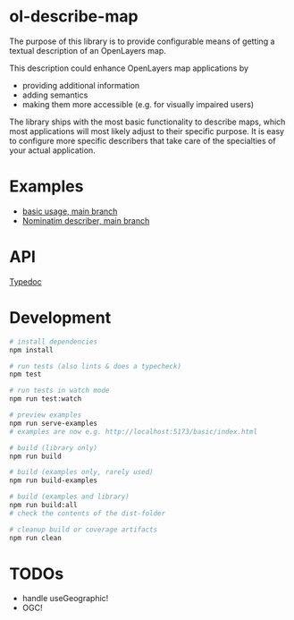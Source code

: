 # ol-describe-map

The purpose of this library is to provide configurable means of getting a textual description of an OpenLayers map.

This description could enhance OpenLayers map applications by 
* providing additional information
* adding semantics
* making them more accessible (e.g. for visually impaired users)

The library ships with the most basic functionality to describe maps, which most applications will most likely adjust to their specific purpose. It is easy to configure more specific describers that take care of the specialties of your actual application.

# Examples

* [basic usage, main branch](https://terrestris.github.io/ol-describe-map/main/examples/basic/index.html)
* [Nominatim describer, main branch](https://terrestris.github.io/ol-describe-map/main/examples/nominatim/index.html)

# API

[Typedoc](https://terrestris.github.io/ol-describe-map/main/doc/index.html)

# Development

```bash
# install dependencies
npm install

# run tests (also lints & does a typecheck)
npm test

# run tests in watch mode
npm run test:watch

# preview examples
npm run serve-examples
# examples are now e.g. http://localhost:5173/basic/index.html

# build (library only)
npm run build

# build (examples only, rarely used)
npm run build-examples

# build (examples and library)
npm run build:all
# check the contents of the dist-folder

# cleanup build or coverage artifacts
npm run clean

```

# TODOs

* handle useGeographic!
* OGC!

